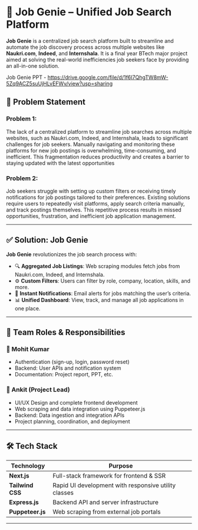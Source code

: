 # 💼 Job Genie – Unified Job Search Platform

**Job Genie** is a centralized job search platform built to streamline and automate the job discovery process across multiple websites like **Naukri.com**, **Indeed**, and **Internshala**. It is a final year BTech major project aimed at solving the real-world inefficiencies job seekers face by providing an all-in-one solution.

Job Genie PPT - https://drive.google.com/file/d/1f6I7QhgTW8mW-5Zq9ACZ5suUjHLvEFWv/view?usp=sharing

## 🚀 Problem Statement

### Problem 1:
 The lack of a centralized platform to streamline job searches across multiple websites, such as Naukri.com, Indeed, and Internshala, leads to significant challenges for job seekers. Manually navigating and monitoring these platforms for new job postings is overwhelming, time-consuming, and inefficient. This fragmentation reduces productivity and creates a barrier to staying updated with the latest opportunities

### Problem 2:
 Job seekers struggle with setting up custom filters or receiving timely notifications for job postings tailored to their preferences. Existing solutions require users to repeatedly visit platforms, apply search criteria manually, and track postings themselves. This repetitive process results in missed opportunities, frustration, and inefficient job application management.

---

## ✅ Solution: Job Genie

**Job Genie** revolutionizes the job search process with:

- 🔍 **Aggregated Job Listings**: Web scraping modules fetch jobs from Naukri.com, Indeed, and Internshala.
- ⚙️ **Custom Filters**: Users can filter by role, company, location, skills, and more.
- 📧 **Instant Notifications**: Email alerts for jobs matching the user’s criteria.
- 📊 **Unified Dashboard**: View, track, and manage all job applications in one place.

---

## 👥 Team Roles & Responsibilities

### 👤 Mohit Kumar
- Authentication (sign-up, login, password reset)
- Backend: User APIs and notification system
- Documentation: Project report, PPT, etc.

### 👤 Ankit (Project Lead)
- UI/UX Design and complete frontend development
- Web scraping and data integration using Puppeteer.js
- Backend: Data ingestion and integration APIs
- Project planning, coordination, and deployment

---

## 🛠️ Tech Stack

| Technology      | Purpose                                               |
|-----------------|-------------------------------------------------------|
| **Next.js**     | Full-stack framework for frontend & SSR               |
| **Tailwind CSS**| Rapid UI development with responsive utility classes  |
| **Express.js**  | Backend API and server infrastructure                 |
| **Puppeteer.js**| Web scraping from external job portals                |

---
